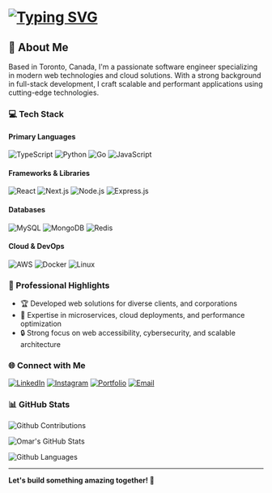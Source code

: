 # [![Typing SVG](https://readme-typing-svg.herokuapp.com?font=Fira+Code&pause=1000&width=435&lines=Hi+there!+%F0%9F%91%8B+I'm+Omar;Software+Engineer+%F0%9F%9B%A0%EF%B8%8F;Full-Stack+Developer+%F0%9F%9A%80)](https://git.io/typing-svg)

## 🚀 About Me
Based in Toronto, Canada, I'm a passionate software engineer specializing in modern web technologies and cloud solutions. With a strong background in full-stack development, I craft scalable and performant applications using cutting-edge technologies.

### 💻 Tech Stack

#### Primary Languages
![TypeScript](https://img.shields.io/badge/TypeScript-007ACC?style=for-the-badge&logo=typescript&logoColor=white)
![Python](https://img.shields.io/badge/Python-3776AB?style=for-the-badge&logo=python&logoColor=white)
![Go](https://img.shields.io/badge/Go-00ADD8?style=for-the-badge&logo=go&logoColor=white)
![JavaScript](https://img.shields.io/badge/JavaScript-F7DF1E?style=for-the-badge&logo=javascript&logoColor=black)

#### Frameworks & Libraries
![React](https://img.shields.io/badge/React-61DAFB?style=for-the-badge&logo=react&logoColor=black)
![Next.js](https://img.shields.io/badge/Next.js-000000?style=for-the-badge&logo=next.js&logoColor=white)
![Node.js](https://img.shields.io/badge/Node.js-43853D?style=for-the-badge&logo=node.js&logoColor=white)
![Express.js](https://img.shields.io/badge/Express.js-404D59?style=for-the-badge&logo=express&logoColor=white)

#### Databases
![MySQL](https://img.shields.io/badge/MySQL-4479A1?style=for-the-badge&logo=mysql&logoColor=white)
![MongoDB](https://img.shields.io/badge/MongoDB-4EA94B?style=for-the-badge&logo=mongodb&logoColor=white)
![Redis](https://img.shields.io/badge/Redis-DC382D?style=for-the-badge&logo=redis&logoColor=white)

#### Cloud & DevOps
![AWS](https://img.shields.io/badge/AWS-232F3E?style=for-the-badge&logo=amazon-web-services&logoColor=white)
![Docker](https://img.shields.io/badge/Docker-2496ED?style=for-the-badge&logo=docker&logoColor=white)
![Linux](https://img.shields.io/badge/Linux-FCC624?style=for-the-badge&logo=linux&logoColor=black)

### 💼 Professional Highlights
- 🏆 Developed web solutions for diverse clients, and corporations
- 🚀 Expertise in microservices, cloud deployments, and performance optimization
- 🔒 Strong focus on web accessibility, cybersecurity, and scalable architecture

### 🌐 Connect with Me
[![LinkedIn](https://img.shields.io/badge/LinkedIn-0077B5?style=for-the-badge&logo=linkedin&logoColor=white)](https://linkedin.com/in/omalk98)
[![Instagram](https://img.shields.io/badge/Instagram-C13584?style=for-the-badge&logo=instagram&logoColor=white)](https://instagram.com/omar_010751)
[![Portfolio](https://img.shields.io/badge/Portfolio-4285F4?style=for-the-badge&logo=google-chrome&logoColor=white)](https://omalk98.com)
[![Email](https://img.shields.io/badge/Email-EA4335?style=for-the-badge&logo=gmail&logoColor=white)](mailto:omalk298@gmail.com)

### 📊 GitHub Stats
  
![Github Contributions](https://streak-stats.demolab.com?user=omalk98&theme=react&hide_border=true)

![Omar's GitHub Stats](https://github-readme-stats.vercel.app/api?username=omalk98&theme=react&show_icons=true&hide_border=true)

![Github Languages](https://github-readme-stats.vercel.app/api/top-langs/?username=omalk98&layout=compact&theme=react&hide_border=true)

---
**Let's build something amazing together! 🚀**

